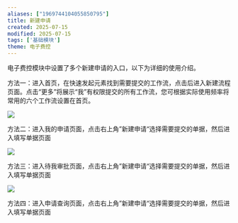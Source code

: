 ```yaml
---
aliases: ["1969744104055850795"]
title: 新建申请
created: 2025-07-15
modified: 2025-07-15
tags: ['基础模块']
theme: 电子费控
---
```


电子费控模块中设置了多个新建申请的入口，以下为详细的使用介绍。

方法一：进入首页，在快速发起元素找到需要提交的工作流，点击后进入新建流程页面。点击“更多”将展示“我”有权限提交的所有工作流，您可根据实际使用频率将常用的六个工作流设置在首页。

![](https://myhelpdoc.oss-cn-heyuan.aliyuncs.com/mdimages/3d6eed5fd69e5eaa614c2dc610e8ec67.jpg)

方法二：进入我的申请页面，点击右上角”新建申请“选择需要提交的单据，然后进入填写单据页面

![](https://myhelpdoc.oss-cn-heyuan.aliyuncs.com/mdimages/303a17a44a5b26ef8c797d54af113ca7.jpg)

方法三：进入待我审批页面，点击右上角”新建申请“选择需要提交的单据，然后进入填写单据页面

![](https://myhelpdoc.oss-cn-heyuan.aliyuncs.com/mdimages/0bceacc4b5a7b08bfc087d7ce9e21114.jpg)

方法四：进入申请查询页面，点击右上角”新建申请“选择需要提交的单据，然后进入填写单据页面

